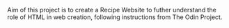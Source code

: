 Aim of this project is to create a Recipe Website to futher understand the role of HTML in web creation, following instructions from The Odin Project.